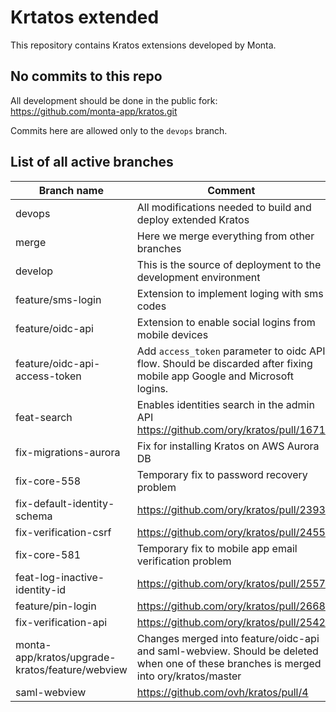 # Krtatos extended
This repository contains Kratos extensions developed by Monta.

## No commits to this repo

All development should be done in the public fork:
https://github.com/monta-app/kratos.git

Commits here are allowed only to the `devops` branch.

## List of all active branches

| Branch name                                     | Comment                                                                                                                              |
|-------------------------------------------------|--------------------------------------------------------------------------------------------------------------------------------------|
| devops                                          | All modifications needed to build and deploy extended Kratos                                                                         |
| merge                                           | Here we merge everything from other branches                                                                                         |
| develop                                         | This is the source of deployment to the development environment                                                                      |
| feature/sms-login                               | Extension to implement loging with sms codes                                                                                         |
| feature/oidc-api                                | Extension to enable social logins from mobile devices                                                                                |
| feature/oidc-api-access-token                   | Add `access_token` parameter to oidc API flow. Should be discarded after fixing mobile app Google and Microsoft logins.              |
| feat-search                                     | Enables identities search in the admin API https://github.com/ory/kratos/pull/1671                                                   |
| fix-migrations-aurora                           | Fix for installing Kratos on AWS Aurora DB                                                                                           |
| fix-core-558                                    | Temporary fix to password recovery problem                                                                                           |
| fix-default-identity-schema                     | https://github.com/ory/kratos/pull/2393                                                                                              |
| fix-verification-csrf                           | https://github.com/ory/kratos/pull/2455                                                                                              |
| fix-core-581                                    | Temporary fix to mobile app email verification problem                                                                               |
| feat-log-inactive-identity-id                   | https://github.com/ory/kratos/pull/2557                                                                                              |
| feature/pin-login                               | https://github.com/ory/kratos/pull/2668                                                                                              |
| fix-verification-api                            | https://github.com/ory/kratos/pull/2542                                                                                              |
| monta-app/kratos/upgrade-kratos/feature/webview | Changes merged into feature/oidc-api and saml-webview. Should be deleted when one of these branches is merged into ory/kratos/master |
| saml-webview                                    | https://github.com/ovh/kratos/pull/4                                                                                                 |
